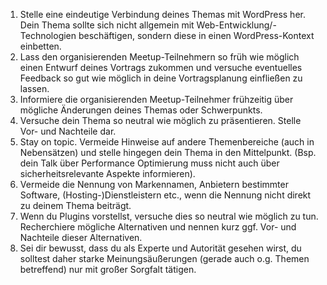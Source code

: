 1. Stelle eine eindeutige Verbindung deines Themas mit WordPress her. Dein Thema sollte sich nicht allgemein mit Web-Entwicklung/-Technologien beschäftigen, sondern diese in einen WordPress-Kontext einbetten.
1. Lass den organisierenden Meetup-Teilnehmern so früh wie möglich einen Entwurf deines Vortrags zukommen und versuche eventuelles Feedback so gut wie möglich in deine Vortragsplanung einfließen zu lassen.
1. Informiere die organisierenden Meetup-Teilnehmer frühzeitig über mögliche Änderungen deines Themas oder Schwerpunkts.
1. Versuche dein Thema so neutral wie möglich zu präsentieren. Stelle Vor- und Nachteile dar.
1. Stay on topic. Vermeide Hinweise auf andere Themenbereiche (auch in Nebensätzen) und stelle hingegen dein Thema in den Mittelpunkt. (Bsp. dein Talk über Performance Optimierung muss nicht auch über sicherheitsrelevante Aspekte informieren).
1. Vermeide die Nennung von Markennamen, Anbietern bestimmter Software, (Hosting-)Dienstleistern etc., wenn die Nennung nicht direkt zu deinem Thema beiträgt.
1. Wenn du Plugins vorstellst, versuche dies so neutral wie möglich zu tun. Recherchiere mögliche Alternativen und nennen kurz ggf. Vor- und Nachteile dieser Alternativen. 
1. Sei dir bewusst, dass du als Experte und Autorität gesehen wirst, du solltest daher starke Meinungsäußerungen (gerade auch o.g. Themen betreffend) nur mit großer Sorgfalt tätigen.
